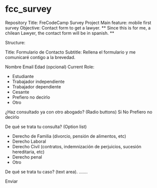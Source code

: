 # fcc_survey
Repository Title: FreCodeCamp Survey Project 
Main feature: mobile first survey 
Objective: Contact form to get a lawyer.
** Since this is for me, a chilean Lawyer, the contact form will be in spanish. **

Structure:

Title: Formulario de Contacto
Subtitle: Rellena el formulario y me comunicaré contigo a la brevedad.

Nombre
Email
Edad (opcional)
Current Role:
  - Estudiante
  - Trabajador independiente
  - Trabajador dependiente
  - Cesante
  - Prefiero no decirlo
  - Otro
 
 ¿Haz consultado ya con otro abogado? (Radio buttons)
 Si
 No
 Prefiero no decirlo
 
 De qué se trata tu consulta? (Option list)
 - Derecho de Familia (divorcio, pensión de alimentos, etc)
 - Derecho Laboral
 - Derecho Civil (contratos, indemnización de perjuicios, sucesión hereditaria, etc)
 - Derecho penal
 - Otro
 
 De qué se trata tu caso? (text area).
 .......
 
 Enviar
 
